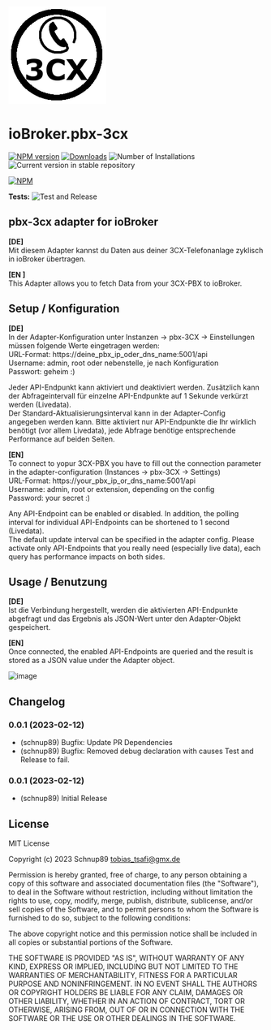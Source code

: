 ![Logo](admin/pbx-3cx.png)

# ioBroker.pbx-3cx

[![NPM version](https://img.shields.io/npm/v/iobroker.pbx-3cx.svg)](https://www.npmjs.com/package/iobroker.pbx-3cx)
[![Downloads](https://img.shields.io/npm/dm/iobroker.pbx-3cx.svg)](https://www.npmjs.com/package/iobroker.pbx-3cx)
![Number of Installations](https://iobroker.live/badges/pbx-3cx-installed.svg)
![Current version in stable repository](https://iobroker.live/badges/pbx-3cx-stable.svg)

[![NPM](https://nodei.co/npm/iobroker.pbx-3cx.png?downloads=true)](https://nodei.co/npm/iobroker.pbx-3cx/)

**Tests:** ![Test and Release](https://github.com/Schnup89/ioBroker.pbx-3cx/workflows/Test%20and%20Release/badge.svg)

## pbx-3cx adapter for ioBroker

**[DE]**  
Mit diesem Adapter kannst du Daten aus deiner 3CX-Telefonanlage zyklisch in ioBroker übertragen.  
  
**[EN ]**  
This Adapter allows you to fetch Data from your 3CX-PBX to ioBroker.
  
  
## Setup / Konfiguration  

**[DE]**  
In der Adapter-Konfiguration unter Instanzen -> pbx-3CX -> Einstellungen müssen folgende Werte eingetragen werden:  
URL-Format: https://deine_pbx_ip_oder_dns_name:5001/api  
Username: admin, root oder nebenstelle, je nach Konfiguration  
Passwort: geheim :)  
  
Jeder API-Endpunkt kann aktiviert und deaktiviert werden. Zusätzlich kann der Abfrageintervall für einzelne API-Endpunkte auf 1 Sekunde verkürzt werden (Livedata).  
Der Standard-Aktualisierungsinterval kann in der Adapter-Config angegeben werden kann. 
Bitte aktiviert nur API-Endpunkte die Ihr wirklich benötigt (vor allem Livedata), jede Abfrage benötige entsprechende Performance auf beiden Seiten.
  
    
**[EN]**  
To connect to yopur 3CX-PBX you have to fill out the connection parameter in the adapter-configuration (Instances -> pbx-3CX -> Settings)  
URL-Format: https://your_pbx_ip_or_dns_name:5001/api   
Username: admin, root or extension, depending on the config   
Password: your secret :)  

Any API-Endpoint can be enabled or disabled. In addition, the polling interval for individual API-Endpoints can be shortened to 1 second (Livedata).  
The default update interval can be specified in the adapter config.
Please activate only API-Endpoints that you really need (especially live data), each query has performance impacts on both sides.



## Usage / Benutzung 
  
**[DE]**  
Ist die Verbindung hergestellt, werden die aktivierten API-Endpunkte abgefragt und das Ergebnis als JSON-Wert unter den Adapter-Objekt gespeichert.
  
**[EN]**  
Once connected, the enabled API-Endpoints are queried and the result is stored as a JSON value under the Adapter object.
  
![image](https://user-images.githubusercontent.com/28166743/218329154-904c0a8e-1310-44ce-a699-f1b2446da436.png)
  

## Changelog

### 0.0.1 (2023-02-12)
* (schnup89) Bugfix: Update PR Dependencies
* (schnup89) Bugfix: Removed debug declaration with causes Test and Release to fail.

### 0.0.1 (2023-02-12)
* (schnup89) Initial Release

###

## License

MIT License

Copyright (c) 2023 Schnup89 <tobias_tsafi@gmx.de>

Permission is hereby granted, free of charge, to any person obtaining a copy
of this software and associated documentation files (the "Software"), to deal
in the Software without restriction, including without limitation the rights
to use, copy, modify, merge, publish, distribute, sublicense, and/or sell
copies of the Software, and to permit persons to whom the Software is
furnished to do so, subject to the following conditions:

The above copyright notice and this permission notice shall be included in all
copies or substantial portions of the Software.

THE SOFTWARE IS PROVIDED "AS IS", WITHOUT WARRANTY OF ANY KIND, EXPRESS OR
IMPLIED, INCLUDING BUT NOT LIMITED TO THE WARRANTIES OF MERCHANTABILITY,
FITNESS FOR A PARTICULAR PURPOSE AND NONINFRINGEMENT. IN NO EVENT SHALL THE
AUTHORS OR COPYRIGHT HOLDERS BE LIABLE FOR ANY CLAIM, DAMAGES OR OTHER
LIABILITY, WHETHER IN AN ACTION OF CONTRACT, TORT OR OTHERWISE, ARISING FROM,
OUT OF OR IN CONNECTION WITH THE SOFTWARE OR THE USE OR OTHER DEALINGS IN THE
SOFTWARE.
